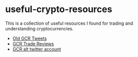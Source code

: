 # useful-crypto-resources

This is a collection of useful resources I found for trading and understanding cryptocurrencies.

- [Old GCR Tweets](https://giganticrebirth4.vercel.app/)
- [GCR Trade Reviews](https://docs.google.com/presentation/d/1ZARMMox-NZDZ6u0sbVUzCswREwqduNNDadESofbBZGE/mobilepresent?slide=id.gf804fedb5a_1_149)
- [GCR alt twitter account](https://web.archive.org/web/20230114125204/twitter.com/mingxmecca)

